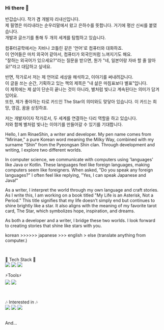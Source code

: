 ### Hi there 👋
반갑습니다. 작가 겸 개발자 리내신입니다. </br>
제 필명은 미리내라는 순우리말에서 왔고 은하수를 뜻합니다. 거기에 평산 신씨를 붙였습니다.</br>
개발과 글쓰기를 통해 두 개의 세계를 탐험하고 있습니다. </br>

컴퓨터공학에서는 자바나 코틀린 같은 '언어'로 컴퓨터와 대화하죠. </br>
이 언어들은 마치 외국어 같아서, 컴퓨터가 외국인처럼 느껴지기도 해요. </br>
"잘하는 외국어가 있으세요?"라는 질문을 받으면, 뭔가 "네, 일본어랑 자바 할 줄 알아요!"라고 대답하고 싶네요.</br>

반면, 작가로서 저는 제 언어로 세상을 해석하고, 이야기를 써내려갑니다. </br>
이 글을 쓰는 순간, 기획하고 있는 책의 제목은 "내 삶은 마침표보다 별표"입니다. </br>
이 제목에는 제 삶이 단순히 끝나는 것이 아니라, 별처럼 빛나고 계속된다는 의미가 담겨 있어요. </br>
또한, 제가 좋아하는 타로 카드인 The Star의 의미와도 맞닿아 있습니다. 이 카드는 희망, 영감, 꿈을 상징하죠.</br>

저는 개발자이자 작가로서, 두 세계를 연결하는 다리 역할을 하고 있습니다. </br>
저와 함께 별처럼 빛나는 이야기를 만들어갈 수 있기를 기대합니다.</br>

Hello, I am RinaeShin, a writer and developer. My pen name comes from "Mirinae," a pure Korean word meaning the Milky Way, combined with my surname "Shin" from the Pyeongsan Shin clan. Through development and writing, I explore two different worlds.

In computer science, we communicate with computers using 'languages' like Java or Kotlin. These languages feel like foreign languages, making computers seem like foreigners. When asked, "Do you speak any foreign languages?" I often feel like replying, "Yes, I can speak Japanese and Java!"

As a writer, I interpret the world through my own language and craft stories. As I write this, I am working on a book titled "My Life is an Asterisk, Not a Period." This title signifies that my life doesn’t simply end but continues to shine brightly like a star. It also aligns with the meaning of my favorite tarot card, The Star, which symbolizes hope, inspiration, and dreams.

As both a developer and a writer, I bridge these two worlds. I look forward to creating stories that shine like stars with you.

korean >>>>>> japanese >>> english > else (translate anything from computer.)

</br>


🌱 Tech Stack 🌱</br>
<img src="https://img.shields.io/badge/Spring-6DB33F?style=flat-square&logo=Spring&logoColor=white"/>
<img src="https://img.shields.io/badge/Kotlin-7F52FF?style=flat-square&logo=Kotlin&logoColor=white"/>
<img src="https://img.shields.io/badge/MySQL-4479A1?style=flat-square&logo=MySQL&logoColor=white"/>

⚡Tools⚡</br>
<img src="https://img.shields.io/badge/amazonec2-FF9900?style=flat-square&logo=amazonec2&logoColor=white"/>
<img src="https://img.shields.io/badge/intellij-000000?style=flat-square&logo=intellijidea&logoColor=white"/>

</br>

🎶 Interested in 🎶 </br>
<img src="https://img.shields.io/badge/Git-F05032?style=flat-square&logo=Git&logoColor=white"/>
<img src="https://img.shields.io/badge/Gradle-02303A?style=flat-square&logo=Gradle&logoColor=white"/>
<img src="https://img.shields.io/badge/Fila-03234C?style=flat-square&logo=Fila&logoColor=white"/>

</br>
And...
</br>
<!--
**rinaeshin/rinaeshin** is a ✨ _special_ ✨ repository because its `README.md` (this file) appears on your GitHub profile.

Here are some ideas to get you started:

- 🔭 I’m currently working on ...
- 🌱 I’m currently learning ...
- 👯 I’m looking to collaborate on ...
- 🤔 I’m looking for help with ...
- 💬 Ask me about ...
- 📫 How to reach me: ...
- 😄 Pronouns: ...
- ⚡ Fun fact: ...
-->

